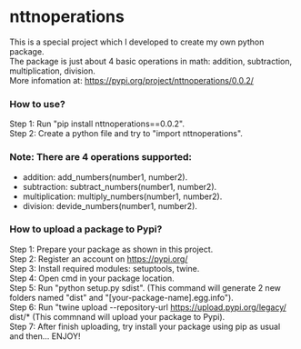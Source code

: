 # nttnoperations
This is a special project which I developed to create my own python package.\
The package is just about 4 basic operations in math: addition, subtraction, multiplication, division.\
More infomation at: https://pypi.org/project/nttnoperations/0.0.2/

### How to use?
Step 1: Run "pip install nttnoperations==0.0.2".\
Step 2: Create a python file and try to "import nttnoperations".

### Note: There are 4 operations supported:
+ addition: add_numbers(number1, number2).
+ subtraction: subtract_numbers(number1, number2).
+ multiplication: multiply_numbers(number1, number2).
+ division: devide_numbers(number1, number2).

### How to upload a package to Pypi?
Step 1: Prepare your package as shown in this project.\
Step 2: Register an account on https://pypi.org/ \
Step 3: Install required modules: setuptools, twine.\
Step 4: Open cmd in your package location.\
Step 5: Run "python setup.py sdist". (This command will generate 2 new folders named "dist" and "[your-package-name].egg.info").\
Step 6: Run "twine upload --repository-url https://upload.pypi.org/legacy/ dist/* (This commnand will upload your package to Pypi).\
Step 7: After finish uploading, try install your package using pip as usual and then... ENJOY!
